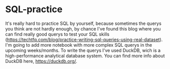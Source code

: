 # SQL-practice

It's really hard to practice SQL by yourself, because sometimes the querys you think are not hardly enough, by chance I've found this blog where you can find really good querys to test your SQL skills (https://techtfq.com/blog/practice-writing-sql-queries-using-real-dataset). I'm going to add more notebook with more complex SQL querys in the upcoming weeks/months. 
To write the querys I've used DuckDB, wich is a high-performance analytical database system. You can find more info about DuckDB here, https://duckdb.org/.

